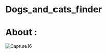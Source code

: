 # Dogs_and_cats_finder
# About :
![Capture16](https://user-images.githubusercontent.com/39011865/92456387-78a2c180-f188-11ea-8f20-21850b6450d7.JPG)
